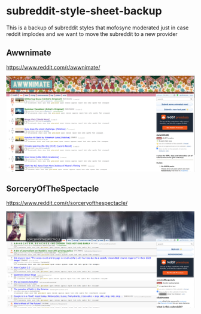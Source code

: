 # subreddit-style-sheet-backup

This is a backup of subreddit styles that mofosyne moderated just in case reddit implodes and we want to move the subreddit to a new provider

## Awwnimate

https://www.reddit.com/r/awwnimate/

![awwnimate screenshot](awwnimate.png)


## SorceryOfTheSpectacle

https://www.reddit.com/r/sorceryofthespectacle/

![awwnimate screenshot](sorceryofthespectacle.png)
